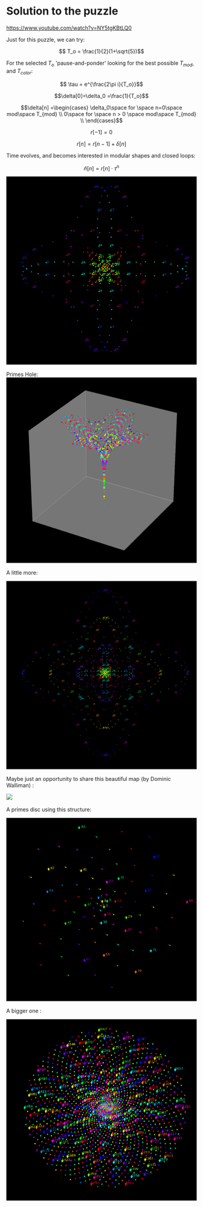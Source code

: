 # Solution to the puzzle

https://www.youtube.com/watch?v=NY5tgKBtLQ0

Just for this puzzle, we can try:

$$ T_o  = \frac{1}{2}(1+\sqrt{5})$$

For the selected $T_o$ 'pause-and-ponder' looking for the best possible $T_{mod}$, and $T_{color}$:

$$ \tau = e^{\frac{2\pi i}{T_o}}$$



$$\delta[0]=\delta_0 =\frac{1}{T_o}$$

$$\delta[n] =\begin{cases} \delta_0\space for \space n=0\space mod\space T_{mod} \\
                     0\space for \space n > 0 \space mod\space T_{mod} \\
       \end{cases}$$

$$r[-1]=0$$


$$r[n] = r[n-1] + \delta[n] $$


Time evolves, and becomes interested in modular shapes and closed loops:

$$\hat n[n] =r[n]·\tau^{n}$$


![](phi_39_primes_disc.png)


Primes Hole:
![](primes_hole_big_3d.png)


A little more:

![](2_phi_39_sessions.png)


Maybe just an opportunity to share this beautiful map (by Dominic Walliman) :

![](https://i.redd.it/zzyv2fajbnkz.png)


A primes disc using this structure:

![](golden_13_primes_little.png)


A bigger one :

![](golden_13_primes_bigger.png)
